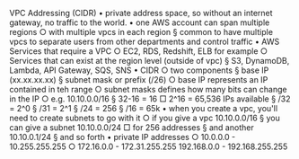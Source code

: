 VPC Addressing (CIDR)
	• private address space, so without an internet gateway, no traffic to the world.
	• one AWS account can span multiple regions
		○ with multiple vpcs in each region
			§ common to have multiple vpcs to separate users from other departments and control traffic
	• AWS Services that require a VPC
		○ EC2, RDS, Redshift, ELB for example
		○ Services that can exist at the region level (outside of vpc)
			§ S3, DynamoDB, Lambda, API Gateway, SQS, SNS
	• CIDR
		○ two components
			§ base IP (xx.xx.xx.xx)
			§ subnet mask or prefix (/26)
		○ base IP represents an IP contained in teh range
		○ subnet masks defines how many bits can change in the IP
		○ e.g. 10.10.0.0/16
			§ 32-16 = 16 
				□ 2^16 = 65,536 IPs available
			§ /32 = 2^0
			§ /31 = 2^1
			§ /24 = 256
			§ /16 = 65k
	• when you create a vpc, you'll need to create subnets to go with it
		○ if you give a vpc 10.10.0.0/16
			§ you can give a subnet 10.10.0.0/24
				□ for 256 addresses
			§ and another 10.10.0.1/24
			§ and so forth
	• private IP addresses
		○ 10.0.0.0 - 10.255.255.255
		○ 172.16.0.0 - 172.31.255.255
192.168.0.0 - 192.168.255.255
